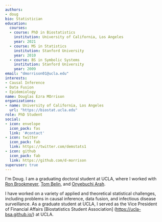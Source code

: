 ```yaml
---
authors:
- doug
bio: Statistician 
education:
  courses:
  - course: PhD in Biostatistics
    institution: University of California, Los Angeles
    year: 2021
  - course: MS in Statistics
    institution: Stanford University
    year: 2010
  - course: BS in Symbolic Systems
    institution: Stanford University
    year: 2009
email: "dmorrison01@ucla.edu"
interests:
- Causal Inference 
- Data Fusion
- Epidemiology
name: Douglas Ezra MOrrison
organizations:
- name: University of California, Los Angeles
  url: "https://biostat.ucla.edu"
role: PhD Student
social:
- icon: envelope
  icon_pack: fas
  link: '#contact'
- icon: twitter
  icon_pack: fab
  link: https://twitter.com/demstats1
- icon: github
  icon_pack: fab
  link: https://github.com/d-morrison
superuser: true
---
```


I'm Doug. I am a graduating doctoral student at UCLA, where I worked with [Ron Brookmeyer](https://ph.ucla.edu/faculty/brookmeyer), [Tom Belin](https://ph.ucla.edu/faculty/belin), and [Onyebuchi Arah](https://ph.ucla.edu/faculty/arah). 

I have worked on a variety of applied and theoretical statistical challenges, including problems in causal inference, data fusion, and infectious disease surveillance. As a graduate student at UCLA, I served as the Vice President of Financial Affairs [Biostatistics Student Association] (https://ucla-bsa.github.io/) at UCLA.